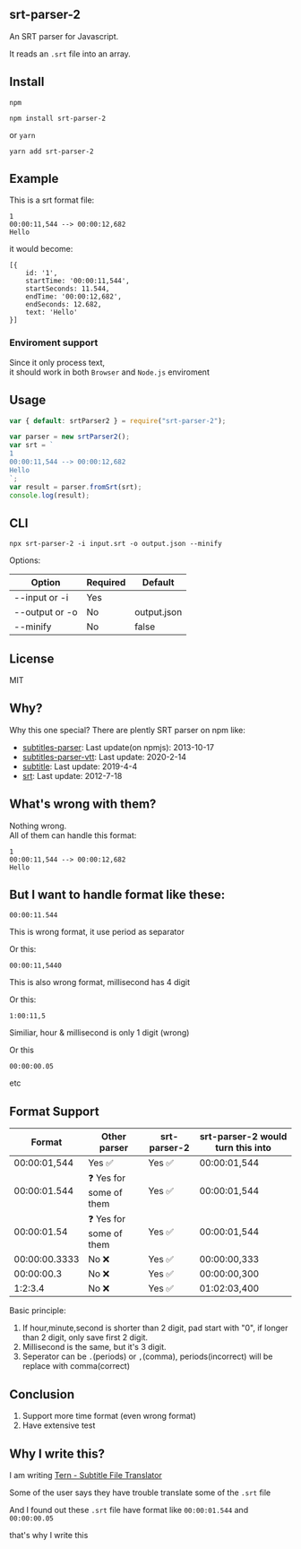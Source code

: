 ## srt-parser-2

An SRT parser for Javascript.

It reads an `.srt` file into an array.

## Install

`npm`

```
npm install srt-parser-2
```

or `yarn`

```
yarn add srt-parser-2
```

## Example

This is a srt format file:

```
1
00:00:11,544 --> 00:00:12,682
Hello
```

it would become:

```
[{
    id: '1',
    startTime: '00:00:11,544',
    startSeconds: 11.544,
    endTime: '00:00:12,682',
    endSeconds: 12.682,
    text: 'Hello'
}]
```

### Enviroment support

Since it only process text,  
it should work in both `Browser` and `Node.js` enviroment

## Usage

```javascript
var { default: srtParser2 } = require("srt-parser-2");

var parser = new srtParser2();
var srt = `
1
00:00:11,544 --> 00:00:12,682
Hello
`;
var result = parser.fromSrt(srt);
console.log(result);
```

## CLI

```
npx srt-parser-2 -i input.srt -o output.json --minify
```

Options:

| Option         | Required | Default     |
| -------------- | -------- | ----------- |
| --input or -i  | Yes      |             |
| --output or -o | No       | output.json |
| --minify       | No       | false       |

## License

MIT

## Why?

Why this one special? There are plently SRT parser on npm like:

- [subtitles-parser](https://www.npmjs.com/package/subtitles-parser): Last update(on npmjs): 2013-10-17
- [subtitles-parser-vtt](https://www.npmjs.com/package/subtitles-parser-vtt): Last update: 2020-2-14
- [subtitle](https://www.npmjs.com/package/subtitle): Last update: 2019-4-4
- [srt](https://www.npmjs.com/package/srt): Last update: 2012-7-18

## What's wrong with them?

Nothing wrong.  
All of them can handle this format:

```
1
00:00:11,544 --> 00:00:12,682
Hello
```

## But I want to handle format like these:

```
00:00:11.544
```

This is wrong format, it use period as separator

Or this:

```
00:00:11,5440
```

This is also wrong format, millisecond has 4 digit

Or this:

```
1:00:11,5
```

Similiar, hour & millisecond is only 1 digit (wrong)

Or this

```
00:00:00.05
```

etc

## Format Support

| Format        | Other parser                    | srt-parser-2           | srt-parser-2 would turn this into |
| ------------- | ------------------------------- | ---------------------- | --------------------------------- |
| 00:00:01,544  | Yes :white_check_mark:          | Yes :white_check_mark: | 00:00:01,544                      |
| 00:00:01.544  | :question: Yes for some of them | Yes :white_check_mark: | 00:00:01,544                      |
| 00:00:01.54   | :question: Yes for some of them | Yes :white_check_mark: | 00:00:01,544                      |
| 00:00:00.3333 | No :x:                          | Yes :white_check_mark: | 00:00:00,333                      |
| 00:00:00.3    | No :x:                          | Yes :white_check_mark: | 00:00:00,300                      |
| 1:2:3.4       | No :x:                          | Yes :white_check_mark: | 01:02:03,400                      |

Basic principle:

1. If hour,minute,second is shorter than 2 digit, pad start with "0", if longer than 2 digit, only save first 2 digit.
2. Millisecond is the same, but it's 3 digit.
3. Seperator can be `.`(periods) or `,`(comma), periods(incorrect) will be replace with comma(correct)

<!-- ## SRT Format Standard (kind of)
| Format       | Is this SRT standard  |
|--------------|-----------------------|
| 00:00:01,544 | Yes :white_check_mark:|
| 00:00:01.544 | No     :x:            |
| 00:00:00.05  | No     :x:            |

Note: There are no official SRT standard.
`00:00:01.544` and `00:00:00.05` is not 100% wrong. There are gray area.
But most tutorial/file/example/code on the internet use `00:00:01,544`    -->

## Conclusion

1. Support more time format (even wrong format)
2. Have extensive test

## Why I write this?

I am writing [Tern - Subtitle File Translator](https://tern.1c7.me/)

Some of the user says they have trouble translate some of the `.srt` file

And I found out these `.srt` file have format like `00:00:01.544` and `00:00:00.05`

that's why I write this

